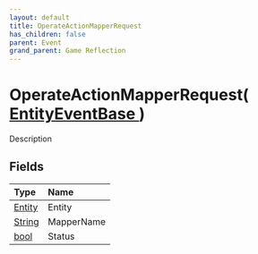 ```yaml
---
layout: default
title: OperateActionMapperRequest
has_children: false
parent: Event
grand_parent: Game Reflection
---
```

# OperateActionMapperRequest( [ EntityEventBase ](/riftbreaker-wiki/docs/game-reflection/events/entity_event_base/) )
Description 

## Fields

| Type | Name |
|:----------|:--------------|
| [Entity](/riftbreaker-wiki/docs/game-reflection/classes/entity/) | Entity |
| [String](/riftbreaker-wiki/docs/game-reflection/components/string/) | MapperName |
| [bool](/riftbreaker-wiki/docs/game-reflection/components/bool/) | Status |

